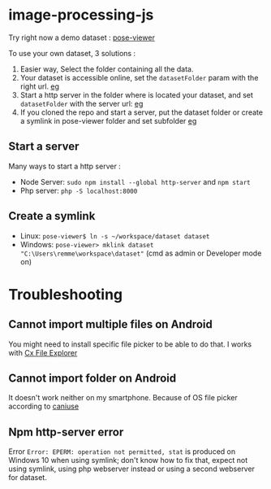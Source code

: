 # image-processing-js

Try right now a demo dataset : [pose-viewer](https://raw.githack.com/remmel/image-processing-js/master/pose-viewer/index.html)
 

To use your own dataset, 3 solutions :
1. Easier way, Select the folder containing all the data.
2. Your dataset is accessible online, set the `datasetFolder` param with the right url. [eg](https://raw.githack.com/remmel/image-processing-js/master/pose-viewer/index.html?datasetType=ARENGINERECORDER&datasetFolder=https://mywebsite.me/dataset/scan123)
3. Start a http server in the folder where is located your dataset, and set `datasetFolder` with the server url: [eg](https://raw.githack.com/remmel/image-processing-js/master/pose-viewer/index.html?datasetType=ARENGINERECORDER&datasetFolder=http://localhost:8081)
4. If you cloned the repo and start a server, put the dataset folder or create a symlink in pose-viewer folder and set subfolder [eg](http://localhost:8081/pose-viewer/?datasetType=ARENGINERECORDER&datasetFolder=dataset/2020-11-26_121940)


## Start a server

Many ways to start a http server :
- Node Server: `sudo npm install --global http-server` and `npm start`
- Php server: `php -S localhost:8000`

## Create a symlink
- Linux: `pose-viewer$ ln -s ~/workspace/dataset dataset`
- Windows: `pose-viewer> mklink dataset "C:\Users\remme\workspace\dataset"` (cmd as admin or Developer mode on)


# Troubleshooting
## Cannot import multiple files on Android
You might need to install specific file picker to be able to do that. I works with [Cx File Explorer](https://play.google.com/store/apps/details?id=com.cxinventor.file.explorer)

## Cannot import folder on Android
It doesn't work neither on my smartphone. Because of OS file picker according to [caniuse](https://caniuse.com/input-file-directory)

## Npm http-server error
Error `Error: EPERM: operation not permitted, stat` is produced on Windows 10 when using symlink; don't know how to fix that, expect not using symlink, using php webserver instead or using a second webserver for dataset.